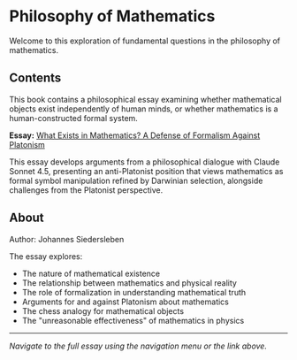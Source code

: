 # Philosophy of Mathematics

Welcome to this exploration of fundamental questions in the philosophy of mathematics.

## Contents

This book contains a philosophical essay examining whether mathematical objects exist independently of human minds, or whether mathematics is a human-constructed formal system.

**Essay:** [What Exists in Mathematics? A Defense of Formalism Against Platonism](mathematics_existence.md)

This essay develops arguments from a philosophical dialogue with Claude Sonnet 4.5, presenting an anti-Platonist position that views mathematics as formal symbol manipulation refined by Darwinian selection, alongside challenges from the Platonist perspective.

## About

Author: Johannes Siedersleben

The essay explores:
- The nature of mathematical existence
- The relationship between mathematics and physical reality
- The role of formalization in understanding mathematical truth
- Arguments for and against Platonism about mathematics
- The chess analogy for mathematical objects
- The "unreasonable effectiveness" of mathematics in physics

---


*Navigate to the full essay using the navigation menu or the link above.*
   

